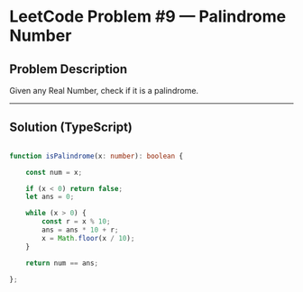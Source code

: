 # LeetCode Problem #9 — Palindrome Number

## Problem Description
Given any Real Number, check if it is a palindrome.

---

## Solution (TypeScript)

```typescript

function isPalindrome(x: number): boolean {

    const num = x;

    if (x < 0) return false;
    let ans = 0;

    while (x > 0) {
        const r = x % 10;
        ans = ans * 10 + r;
        x = Math.floor(x / 10);
    }

    return num == ans;
    
};
